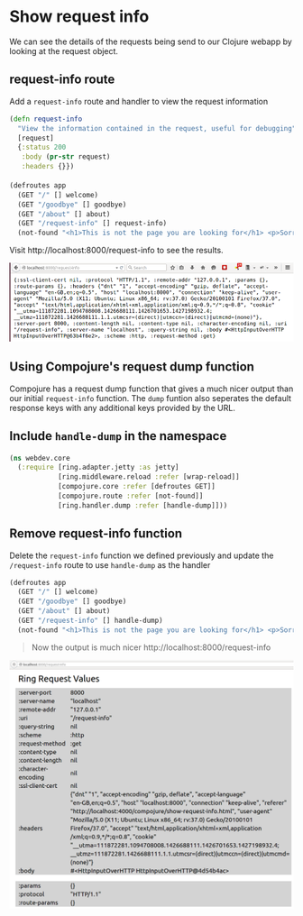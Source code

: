 # Show request info

We can see the details of the requests being send to our Clojure webapp by looking at the request object.

## request-info route

Add a `request-info` route and handler to view the request information

```clojure
(defn request-info
  "View the information contained in the request, useful for debugging"
  [request]
  {:status 200
   :body (pr-str request)
   :headers {}})

(defroutes app
  (GET "/" [] welcome)
  (GET "/goodbye" [] goodbye)
  (GET "/about" [] about)
  (GET "/request-info" [] request-info)
  (not-found "<h1>This is not the page you are looking for</h1> <p>Sorry, the page you requested was not found!</p>"))
```

Visit http://localhost:8000/request-info to see the results.

![Output of the request](/images/clojure-webdev-request-info-pr-str-output.png)


## Using Compojure's request dump function

Compojure has a request dump function that gives a much nicer output than our initial `request-info` function.  The `dump` funtion also seperates the default response keys with any additional keys provided by the URL.

## Include `handle-dump` in the namespace

```clojure
(ns webdev.core
  (:require [ring.adapter.jetty :as jetty]
            [ring.middleware.reload :refer [wrap-reload]]
            [compojure.core :refer [defroutes GET]]
            [compojure.route :refer [not-found]]
            [ring.handler.dump :refer [handle-dump]]))
```

## Remove request-info function

Delete the `request-info` function we defined previously and update the `/request-info` route to use `handle-dump` as the handler

```clojure
(defroutes app
  (GET "/" [] welcome)
  (GET "/goodbye" [] goodbye)
  (GET "/about" [] about)
  (GET "/request-info" [] handle-dump)
  (not-found "<h1>This is not the page you are looking for</h1> <p>Sorry, the page you requested was not found!</p>"))
```
>
>  Now the output is much nicer http://localhost:8000/request-info

![Clojure Web Services - compojure request-dump output](/images/clojure-webdev-compojure-request-dump-output.png)

